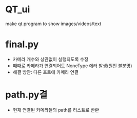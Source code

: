 # QT_ui
make qt program to show images/videos/text

# final.py
- 카메라 개수와 상관없이 실행되도록 수정
- 때때로 카메라가 연결되어도 NoneType 에러 발생(원인 불분명)
- 해결 방안: 다른 포트에 카메라 연결

# path.py결
- 현재 연결된 카메라들의 path를 리스트로 반환
